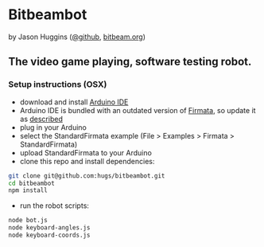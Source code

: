 # Bitbeambot

by Jason Huggins ([@github](https://github.com/hugs/bitbeambot), [bitbeam.org](http://bitbeam.org))

## The video game playing, software testing robot. 

### Setup instructions (OSX)

- download and install [Arduino IDE](http://arduino.cc/en/Main/Software)
- Arduino IDE is bundled with an outdated version of [Firmata](https://github.com/firmata/arduino), so update it as [described](https://github.com/firmata/arduino#updating-firmata-in-the-arduino-ide)
- plug in your Arduino
- select the StandardFirmata example (File > Examples > Firmata > StandardFirmata)
- upload StandardFirmata to your Arduino
- clone this repo and install dependencies:

```Bash
git clone git@github.com:hugs/bitbeambot.git
cd bitbeambot
npm install
```

- run the robot scripts:

```Bash
node bot.js
node keyboard-angles.js
node keyboard-coords.js
```
